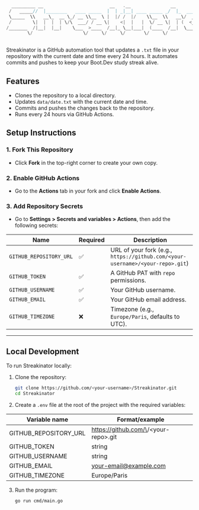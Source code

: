 ```go
  _________ __                         __   .__               __                
 /   _____//  |________   ____ _____  |  | _|__| ____ _____ _/  |_  ___________ 
 \_____  \\   __\_  __ \_/ __ \\__  \ |  |/ /  |/    \\__  \\   __\/  _ \_  __ \
 /        \|  |  |  | \/\  ___/ / __ \|    <|  |   |  \/ __ \|  | (  <_> )  | \/
/_______  /|__|  |__|    \___  >____  /__|_ \__|___|  (____  /__|  \____/|__|   
        \/                   \/     \/     \/       \/     \/                   
                                                                                               
```

Streakinator is a GitHub automation tool that updates a `.txt` file in your repository with the current date and time every 24 hours. It automates commits and pushes to keep your Boot.Dev study streak alive.


## Features
- Clones the repository to a local directory.
- Updates `data/date.txt` with the current date and time.
- Commits and pushes the changes back to the repository.
- Runs every 24 hours via GitHub Actions.


## Setup Instructions

### **1. Fork This Repository**
- Click **Fork** in the top-right corner to create your own copy.

### **2. Enable GitHub Actions**
- Go to the **Actions** tab in your fork and click **Enable Actions**.

### **3. Add Repository Secrets**
- Go to **Settings > Secrets and variables > Actions**, then add the following secrets:

| Name                  | Required | Description                                    |
|-----------------------|----------|------------------------------------------------|
| `GITHUB_REPOSITORY_URL` | ✅      | URL of your fork (e.g., `https://github.com/<your-username>/<your-repo>.git`) |
| `GITHUB_TOKEN`        | ✅      | A GitHub PAT with `repo` permissions.          |
| `GITHUB_USERNAME`     | ✅      | Your GitHub username.                          |
| `GITHUB_EMAIL`        | ✅      | Your GitHub email address.                     |
| `GITHUB_TIMEZONE`     | ❌      | Timezone (e.g., `Europe/Paris`, defaults to UTC). |

---

## Local Development
To run Streakinator locally:
1. Clone the repository:
   ```bash
   git clone https://github.com/<your-username>/Streakinator.git
   cd Streakinator
2. Create a `.env` file at the root of the project with the required variables:


| Variable name                  | Format/example                                  
|-----------------------|----------|
|GITHUB_REPOSITORY_URL	| https://github.com/\<your-username>/\<your-repo>.git
|GITHUB_TOKEN	|  string
|GITHUB_USERNAME | string
|GITHUB_EMAIL | your-email@example.com
|GITHUB_TIMEZONE| Europe/Paris

3. Run the program:
	 ```bash   
	go run cmd/main.go
